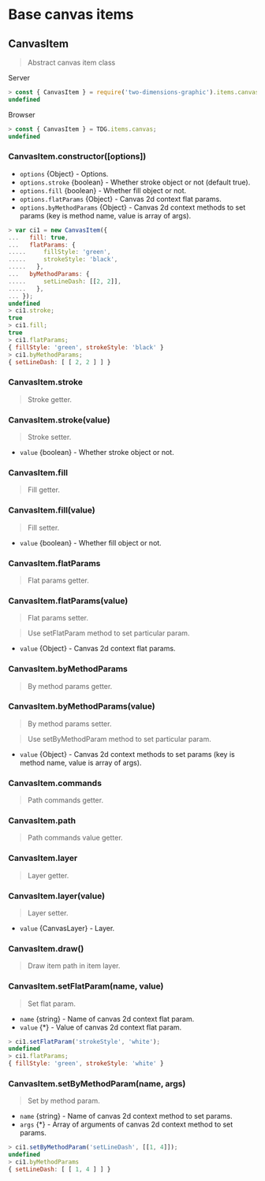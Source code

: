 # Base canvas items



## CanvasItem

> Abstract canvas item class

Server
```javascript
> const { CanvasItem } = require('two-dimensions-graphic').items.canvas;
undefined
```

Browser
```javascript
> const { CanvasItem } = TDG.items.canvas;
undefined
```


### CanvasItem.constructor([options])
- `options` {Object} - Options.
- `options.stroke` {boolean} - Whether stroke object or not (default true).
- `options.fill` {boolean} - Whether fill object or not.
- `options.flatParams` {Object} - Canvas 2d context flat params.
- `options.byMethodParams` {Object} - Canvas 2d context methods to set params (key is method name, value is array of args).

```javascript
> var ci1 = new CanvasItem({
...   fill: true,
...   flatParams: {
.....     fillStyle: 'green',
.....     strokeStyle: 'black',
.....   },
...   byMethodParams: {
.....     setLineDash: [[2, 2]],
.....   },
... });
undefined
> ci1.stroke;
true
> ci1.fill;
true
> ci1.flatParams;
{ fillStyle: 'green', strokeStyle: 'black' }
> ci1.byMethodParams;
{ setLineDash: [ [ 2, 2 ] ] }
```


### CanvasItem.stroke
> Stroke getter.


### CanvasItem.stroke(value)
> Stroke setter.

- `value` {boolean} - Whether stroke object or not.


### CanvasItem.fill
> Fill getter.


### CanvasItem.fill(value)
> Fill setter.

- `value` {boolean} - Whether fill object or not.


### CanvasItem.flatParams
> Flat params getter.


### CanvasItem.flatParams(value)
> Flat params setter.

> Use setFlatParam method to set particular param.

- `value` {Object} - Canvas 2d context flat params.


### CanvasItem.byMethodParams
> By method params getter.


### CanvasItem.byMethodParams(value)
> By method params setter.

> Use setByMethodParam method to set particular param.

- `value` {Object} - Canvas 2d context methods to set params (key is method name, value is array of args).


### CanvasItem.commands
> Path commands getter.


### CanvasItem.path
> Path commands value getter.


### CanvasItem.layer
> Layer getter.


### CanvasItem.layer(value)
> Layer setter.

- `value` {CanvasLayer} - Layer.


### CanvasItem.draw()
> Draw item path in item layer.


### CanvasItem.setFlatParam(name, value)
> Set flat param.

- `name` {string} - Name of canvas 2d context flat param.
- `value` {*} - Value of canvas 2d context flat param.

```javascript
> ci1.setFlatParam('strokeStyle', 'white');
undefined
> ci1.flatParams;
{ fillStyle: 'green', strokeStyle: 'white' }
```


### CanvasItem.setByMethodParam(name, args)
> Set by method param.

- `name` {string} - Name of canvas 2d context method to set params.
- `args` {*} - Array of arguments of canvas 2d context method to set params.

```javascript
> ci1.setByMethodParam('setLineDash', [[1, 4]]);
undefined
> ci1.byMethodParams
{ setLineDash: [ [ 1, 4 ] ] }
```
